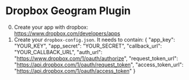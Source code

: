 Dropbox Geogram Plugin
=

0. Create your app with dropbox:  https://www.dropbox.com/developers/apps
1. Create your `dropbox-config.json`.  It needs to contain:
{
  "app_key": "YOUR_KEY",
  "app_secret": "YOUR_SECRET",
  "callback_url": "YOUR_CALLBACK_URL",
  "auth_url": "https://www.dropbox.com/1/oauth/authorize",
  "request_token_url": "https://api.dropbox.com/1/oauth/request_token",
  "access_token_url": "https://api.dropbox.com/1/oauth/access_token"
}
